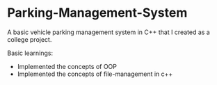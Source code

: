 # Parking-Management-System
A basic vehicle parking management system in C++ that I created as a college project.

Basic learnings:
- Implemented the concepts of OOP
- Implemented the concepts of file-management in c++
